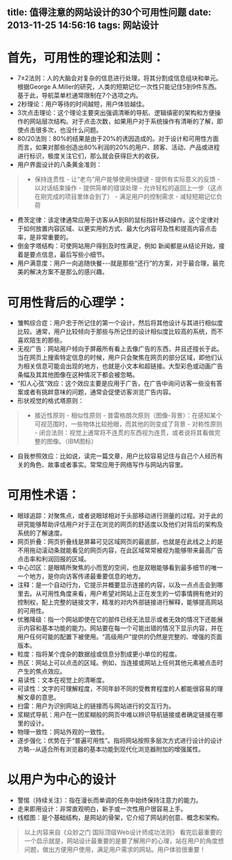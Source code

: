 title: 值得注意的网站设计的30个可用性问题
date: 2013-11-25 14:56:16
tags: 网站设计
---

首先，可用性的理论和法则：
======

- 7±2法则：人的大脑会对复杂的信息进行处理，将其分割成信息组块和单元。根据George A.Miller的研究，人类的短期记忆一次性只能记住5到9件东西。基于此，导航菜单栏通常限制在7个选项之内。
- 2秒理论：用户等待的时间越短，用户体验越佳。
- 3次点击理论：这个理论主要突出强调清晰的导航、逻辑缜密的架构和方便操作的网站层次结构。对于点击次数，如果用户对于系统操作有清晰的了解，即使点击很多次，也没什么问题。
- 80/20法则：80%的结果是由于20%的诱因造成的。对于设计和可用性方面而言，如果对那些创造出80%利润的20%的用户、顾客、活动、产品或进程进行标识，极度关注它们，那么就会获得巨大的收获。
- 用户界面设计的八条黄金准则：
>   - 保持连贯性
    - 让“老鸟”用户能够使用快捷键
    - 提供有实际意义的反馈
    - 以对话结束操作
    - 提供简单的错误处理
    - 允许轻松的返回上一步（这点在刚完成的项目里体会到了）
    - 满足用户的控制需求
    - 减轻短期记忆负荷
- 费茨定律：该定律通常应用于访客从A到B的鼠标指针移动操作。这个定律对于如何放置内容区域、以更实用的方式、最大化内容可及性和提高内容点击率，是非常重要的。
- 倒金字塔结构：可使网站用户得到及时性满足，例如 新闻都是从结论开始，接着是要点信息，最后写些小细节。
- 用户满意度：用户一向追随快餐---就是那些“还行”的方案，对于最合理，最完美的解决方案不是那么的感兴趣。

可用性背后的心理学：
=======

- 雏鸭综合症：用户忠于所记住的第一个设计，然后将其他设计与其进行相似度比较。通常，用户比较倾向于那些与所记住的设计相似度比较高的系统，而不喜欢陌生的那些。
- 无视广告：网站用户倾向于屏蔽所有看上去像广告的东西，并且还擅长于此。当在网页上搜索特定信息的时候，用户只会聚焦在网页的部分区域，即他们认为相关信息可能会出现的地方，也就是小文本和超链接。大型彩色或动画广告条幅及其其他图像在这种情况下都会被忽略。
- “扣人心弦”效应：这个效应主要是应用于广告，在广告中询问访客一些没有答案或者有挑衅意味的问题，通常会促使访客浏览广告内容。
- 形状视觉的格式塔原则：
>   - 接近性原则
    - 相似性原则
    - 普雷格朗次原则（图像-背景）：在感知某个可视范围时，一些物体比较抢眼，而其他的则变成了背景
    - 对称性原则
    - 闭合法则：视觉上通常将不连贯的东西视为连贯，或者说将其看做完整的图像。（IBM图标）
- 自我参照效应：比如说，读完一篇文章，用户比较容易记住与自己个人经历有关的角色、故事或者事实。常常应用于网络写作与网站内容里。

可用性术语：
======

- 眼球追踪：对聚焦点，或者说眼球相对于头部移动进行测量的过程。对于此的研究能够帮助评估用户对于正在浏览的网页的舒适度以及他们对背后的架构及系统的了解速度。
- 网页折叠：网页折叠线是屏幕可见区域网页的最底部，也就是在此线之上的是不用拖动滚动条就能看见的网页内容，在此区域常常被视为能够带来最高广告点击率和利润回报的区域。
- 中心凹区：是眼睛所聚焦的小而宽的空间，也是双眼能够看到最多细节的唯一一个地方，是你向访客传递最重要信息的地方。
- 注释：是一个自动行为，它提示并概要显示连接的内容，以及一点点击会到哪里去。从可用性角度来看，用户希望对网站上正在发生的一切事情拥有绝对的控制权，配上完整的链接文字，精准的对内外部链接进行解释，能够提高网站的可用性。
- 优雅降级：指一个网站即使在它的部件已经无法显示或者无效的情况下还能展示内容和基本功能的能力。网站要在每一个可能出错的情况下显示内容，并在用户任何可能的配置下被使用。“高级用户”提供的仍然是完整的、增强的页面版本。
- 粒度：指将某个庞杂的数据组或信息分割成更小单位的程度。
- 热区：网站上可以点击的区域。例如，当连接或网站上任何其他元素被点击时产生的焦点效应。
- 易读性：文本在视觉上的清晰度。
- 可读性：文字的可理解程度，不同年龄不同的受教育程度的人都能很容易的理解文章的意思。
- 扫雷：用户为识别网站上的链接而与网站进行的交互行为。
- 浆糊式导航：用户在一团浆糊般的网页中难以辨识导航链接或者确定链接在哪里的设计。
- 物理一致性：网站外观的一致性。
- 逐步强化：优势在于“普遍可用性”。指将网站按照多层次方式进行设计的设计方略--从适合所有浏览器的基本功能到现代化浏览器附加的增强属性。

以用户为中心的设计
========

- 警惕（持续关注）：指在漫长而单调的任务中始终保持注意力的能力。
- 走来即用设计：非常直观明白，新手或一次性用户很容易上手。
- 线框图：是个基础结构，是网站的骨架，它介绍了网站的创意、概念和架构。


> 以上内容来自《众妙之门  国际顶级Web设计师成功法则》
  看完后最重要的一个启示就是，网站设计最重要的是要了解用户的心理，站在用户的角度想问题，做出方便用户使用，满足用户需求的网站。用户体验很重要！